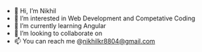- 👋 Hi, I’m Nikhil
- 👀 I’m interested in Web Development and Competative Coding
- 🌱 I’m currently learning Angular 
- 💞️ I’m looking to collaborate on 
- 📫 You can reach me @nikhilkr8804@gmail.com

<!---
nk0854/nk0854 is a ✨ special ✨ repository because its `README.md` (this file) appears on your GitHub profile.
You can click the Preview link to take a look at your changes.
--->
